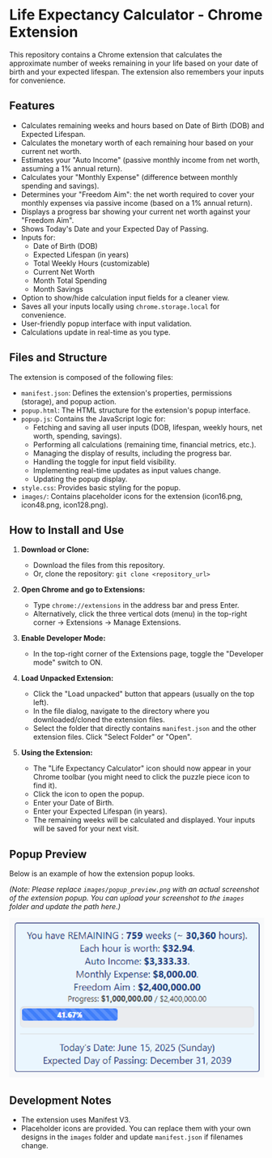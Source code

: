 # Life Expectancy Calculator - Chrome Extension

This repository contains a Chrome extension that calculates the approximate number of weeks remaining in your life based on your date of birth and your expected lifespan. The extension also remembers your inputs for convenience.

## Features

*   Calculates remaining weeks and hours based on Date of Birth (DOB) and Expected Lifespan.
*   Calculates the monetary worth of each remaining hour based on your current net worth.
*   Estimates your "Auto Income" (passive monthly income from net worth, assuming a 1% annual return).
*   Calculates your "Monthly Expense" (difference between monthly spending and savings).
*   Determines your "Freedom Aim": the net worth required to cover your monthly expenses via passive income (based on a 1% annual return).
*   Displays a progress bar showing your current net worth against your "Freedom Aim".
*   Shows Today's Date and your Expected Day of Passing.
*   Inputs for:
    *   Date of Birth (DOB)
    *   Expected Lifespan (in years)
    *   Total Weekly Hours (customizable)
    *   Current Net Worth
    *   Month Total Spending
    *   Month Savings
*   Option to show/hide calculation input fields for a cleaner view.
*   Saves all your inputs locally using `chrome.storage.local` for convenience.
*   User-friendly popup interface with input validation.
*   Calculations update in real-time as you type.

## Files and Structure

The extension is composed of the following files:

*   `manifest.json`: Defines the extension's properties, permissions (storage), and popup action.
*   `popup.html`: The HTML structure for the extension's popup interface.
*   `popup.js`: Contains the JavaScript logic for:
    *   Fetching and saving all user inputs (DOB, lifespan, weekly hours, net worth, spending, savings).
    *   Performing all calculations (remaining time, financial metrics, etc.).
    *   Managing the display of results, including the progress bar.
    *   Handling the toggle for input field visibility.
    *   Implementing real-time updates as input values change.
    *   Updating the popup display.
*   `style.css`: Provides basic styling for the popup.
*   `images/`: Contains placeholder icons for the extension (icon16.png, icon48.png, icon128.png).

## How to Install and Use

1.  **Download or Clone:**
    *   Download the files from this repository.
    *   Or, clone the repository: `git clone <repository_url>`

2.  **Open Chrome and go to Extensions:**
    *   Type `chrome://extensions` in the address bar and press Enter.
    *   Alternatively, click the three vertical dots (menu) in the top-right corner -> Extensions -> Manage Extensions.

3.  **Enable Developer Mode:**
    *   In the top-right corner of the Extensions page, toggle the "Developer mode" switch to ON.

4.  **Load Unpacked Extension:**
    *   Click the "Load unpacked" button that appears (usually on the top left).
    *   In the file dialog, navigate to the directory where you downloaded/cloned the extension files.
    *   Select the folder that directly contains `manifest.json` and the other extension files. Click "Select Folder" or "Open".

5.  **Using the Extension:**
    *   The "Life Expectancy Calculator" icon should now appear in your Chrome toolbar (you might need to click the puzzle piece icon to find it).
    *   Click the icon to open the popup.
    *   Enter your Date of Birth.
    *   Enter your Expected Lifespan (in years).
    *   The remaining weeks will be calculated and displayed. Your inputs will be saved for your next visit.

## Popup Preview

Below is an example of how the extension popup looks.

*(Note: Please replace `images/popup_preview.png` with an actual screenshot of the extension popup. You can upload your screenshot to the `images` folder and update the path here.)*

![Life Expectancy Calculator Popup Preview](images/popup_preview.png)

## Development Notes

*   The extension uses Manifest V3.
*   Placeholder icons are provided. You can replace them with your own designs in the `images` folder and update `manifest.json` if filenames change.